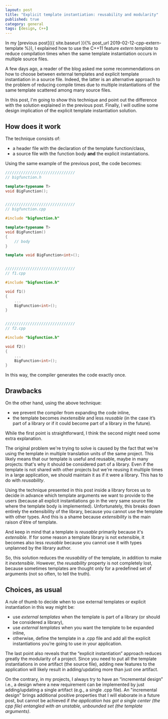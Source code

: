 ```yaml
---
layout: post
title: "Explicit template instantiation: reusability and modularity"
published: true
category: general
tags: [design, C++]
---
```


In my [previous post]({{ site.baseurl }}{% post_url 2019-02-12-cpp-extern-template %}),
I explained how to use the C++11 feature *extern template* to reduce compilation times
when the same template instantiation occurs in multiple source files.

A few days ago, a reader of the blog asked me some recommendations on how to choose between
external templates and explicit template instantiation in a source file.
Indeed, the latter is an alternative approach
to the problem of reducing compile times due
to multiple instantiations of the same template
scattered among many source files.

In this post, I'm going to show this technique and point out
the difference with the solution explained in the previous post.
Finally, I will  outline some design implication of the explicit template instantiation solution.

## How does it work

The technique consists of:

* a header file with the declaration of the template function/class,
* a source file with the function body **and** the explicit instantiations.

Using the same example of the previous post, the code becomes:

```c++
///////////////////////////////
// bigfunction.h

template<typename T>
void BigFunction();


///////////////////////////////
// bigfunction.cpp

#include "bigfunction.h"

template<typename T>
void BigFunction()
{
    // body
}

template void BigFunction<int>();


///////////////////////////////
// f1.cpp

#include "bigfunction.h"

void f1()
{
    ...
    BigFunction<int>();
}


///////////////////////////////
// f2.cpp

#include "bigfunction.h"

void f2()
{
    ...
    BigFunction<int>();
}
```

In this way, the compiler generates the code exactly once.

## Drawbacks

On the other hand, using the above technique:

* we prevent the compiler from expanding the code inline,
* the template becomes *inextensible* and less *reusable*
  (in the case it’s part of a library or if it could become part of a library in the future).

While the first point is straightforward, I think the second might need some extra explanation.

The original problem we're trying to solve is caused by the fact that we're using
the template in multiple translation units of the same project.
This likely means that our template is useful and reusable,
maybe in many projects: that's why it should be considered part of a library.
Even if the template is not shared with other projects
but we're reusing it multiple times in a large application,
we should maintain it as if it were a library.
This has to do with *reusability*.

Using the technique presented in this post inside a library
forces us to decide in advance
which template arguments we want to provide to the users
(because all explicit instantiations go in the very same
source file where the template body is implemented).
Unfortunately, this breaks down entirely the extensibility of the library,
because you cannot use the template with other types.
And this is a shame because *extensibility* is the main raison d'être of template.

And keep in mind that a template is *reusable* primarily because it's *extensible*.
If for some reason a template library is not extensible,
it becomes also less *reusable*
because you cannot use it with types unplanned by the library author.

So, this solution reduces the *reusability* of the template,
in addition to make it *inextensible*.
However, the *reusability* property is not completely lost,
because sometimes templates are thought only for a predefined set of arguments
(not so often, to tell the truth).

## Choices, as usual

A rule of thumb to decide when to use external templates or
explicit instantiation in this way might be:

* use *external templates* when the template is part of a library (or should be considered a library),
* use *external templates* when you want the template to be expanded inline,
* otherwise, define the template in a .cpp file and add all the explicit instantiations
  you’re going to use in your application.

The last point also reveals that the “explicit instantiation”
approach reduces greatly the modularity of a project.
Since you need to put all the template instantiations
in one artifact (the source file),
adding new features to the application
will likely result in adding/updating more than just one artifact.

On the contrary, in my projects, I always try to have an “incremental design”
i.e., a design where a new requirement can be implemented
by just adding/updating a single artifact (e.g., a single .cpp file).
An "incremental design" brings additional positive properties
that I will elaborate in a future post,
but cannot be achieved if
*the application has got a single center (the cpp file)
entangled with an unstable, unbounded set (the template arguments)*.

